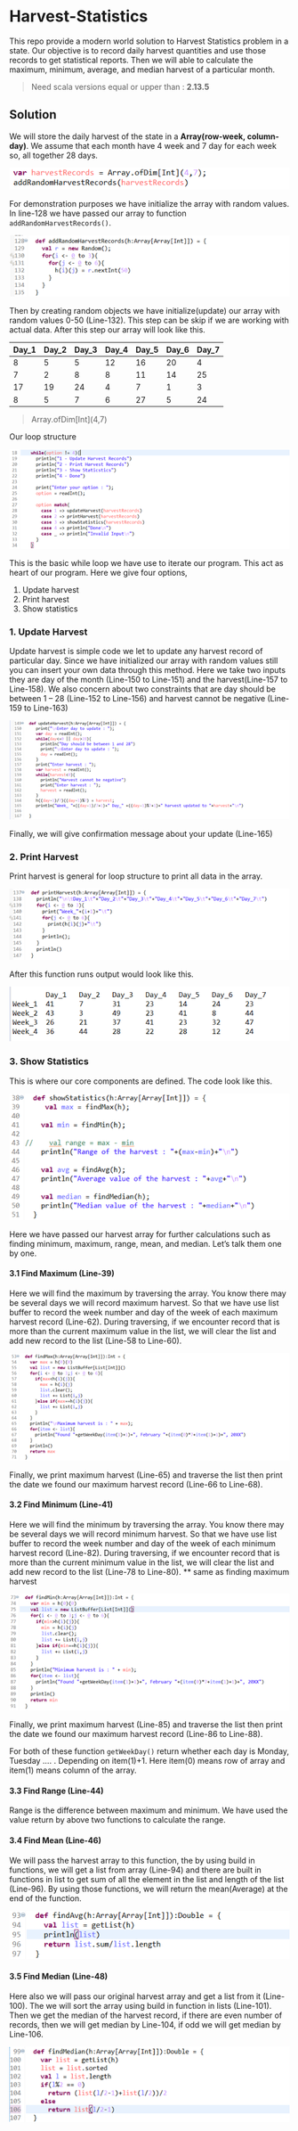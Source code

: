 # Harvest-Statistics
This repo provide a modern world solution to Harvest Statistics problem in a state.
Our objective is to record daily harvest quantities and use those records to get statistical reports.
Then we will able to calculate the maximum, minimum, average, and median harvest of a particular month.

> Need scala versions equal or upper than : **2.13.5**

## Solution
We will store the daily harvest of the state in a **Array(row-week, column-day)**.
We assume that each month have 4 week and 7 day for each week so, all together 28 days.

![alt text](img/Picture1.png?raw=true "Array initialization")

For demonstration purposes we have initialize the array with random values.
In line-128 we have passed our array to function `addRandomHarvestRecords()`.

![alt text](img/Picture2.png?raw=true "function addRandomHarvestRecords")

Then by creating random objects we have initialize(update) our array with random values 0-50 (Line-132).
This step can be skip if we are working with actual data. After this step our array will look like this.

Day_1 | Day_2 | Day_3 | Day_4 | Day_5 | Day_6 | Day_7
--- | --- | --- | --- | --- | --- | ---
8	| 5	| 5	| 12	| 16	| 20 | 4
7	| 2	| 8	| 8	| 11 | 14 |	25
17 | 19 |	24 | 4 | 7 | 1 | 3
8	| 5	| 7	| 6	| 27 | 5 | 24
> Array.ofDim\[Int\]\(4,7\)

Our loop structure

![alt text](img/Picture3.png?raw=true "loop structure")

This is the basic while loop we have use to iterate our program. This act as heart of our program. Here we give four options,
1.	Update harvest
2.	Print harvest
3.	Show statistics

### 1. Update Harvest
Update harvest is simple code we let to update any harvest record of particular day.
Since we have initialized our array with random values still you can insert your own data through this method.
Here we take two inputs they are day of the month (Line-150 to Line-151) and the harvest(Line-157 to Line-158).
We also concern about two constraints that are day should be between 1 – 28 (Line-152 to Line-156) and harvest cannot be negative (Line-159 to Line-163)

![alt text](img/Picture4.png?raw=true "function updateHarvestRecords")

Finally, we will give confirmation message about your update (Line-165)

### 2. Print Harvest
Print harvest is general for loop structure to print all data in the array.
 
![alt text](img/Picture5.png?raw=true "function printHarvest")

After this function runs output would look like this.

![alt text](img/Picture6.png?raw=true "output array")
 
### 3. Show Statistics
This is where our core components are defined. The code look like this.

![alt text](img/Picture7.png?raw=true "function showStatistics")

Here we have passed our harvest array for further calculations such as finding minimum, maximum, range, mean, and median. Let’s talk them one by one.


#### 3.1 Find Maximum (Line-39)
Here we will find the maximum by traversing the array. You know there may be several days we will record maximum harvest. 
So that we have use list buffer to record the week number and day of the week of each maximum harvest record (Line-62). 
During traversing, if we encounter record that is more than the current maximum value in the list, 
we will clear the list and add new record to the list (Line-58 to Line-60).

![alt text](img/Picture8.png?raw=true "function findMax")

Finally, we print maximum harvest (Line-65) and traverse the list then print the date we found our maximum harvest record (Line-66 to Line-68).


#### 3.2 Find Minimum (Line-41)
Here we will find the minimum by traversing the array. You know there may be several days we will record minimum harvest. 
So that we have use list buffer to record the week number and day of the week of each minimum harvest record (Line-82). During traversing,
if we encounter record that is more than the current minimum value in the list, we will clear the list and add new record to the list (Line-78 to Line-80).
** same as finding maximum harvest

![alt text](img/Picture9.png?raw=true "function findMin")

Finally, we print maximum harvest (Line-85) and traverse the list then print the date we found our maximum harvest record (Line-86 to Line-88).

For both of these function `getWeekDay()` return whether each day is Monday, Tuesday …. . Depending on item(1)+1. Here item(0) means row of array and item(1) means column of the array.


#### 3.3 Find Range (Line-44)
Range is the difference between maximum and minimum. We have used the value return by above two functions to calculate the range.


#### 3.4 Find Mean (Line-46)
We will pass the harvest array to this function, the by using build in functions, 
we will get a list from array (Line-94) and there are built in functions in list to get sum of all the element in the list and length of the list (Line-96).
By using those functions, we will return the mean(Average) at the end of the function.

![alt text](img/Picture10.png?raw=true "function findAvg")

#### 3.5 Find Median (Line-48)
Here also we will pass our original harvest array and get a list from it (Line-100). 
The we will sort the array using build in function in lists (Line-101). Then we get the median of the harvest record,
if there are even number of records, then we will get median by Line-104, if odd we will get median by Line-106.

![alt text](img/Picture11.png?raw=true "function findMedian")
